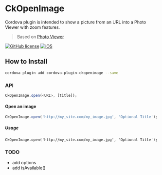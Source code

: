 # CkOpenImage

Cordova plugin is intended to show a picture from an URL into a Photo Viewer with zoom features.

> Based on [Photo Viewer](https://github.com/sarriaroman/photoviewer)

[![GitHub license](https://img.shields.io/badge/license-MIT-blue.svg)](https://raw.githubusercontent.com/WuglyakBolgoink/CkOpenImage/master/LICENSE)
[![iOS](https://img.shields.io/badge/iOS-success-green.svg)](https://shields.io)

## How to Install

```bash
cordova plugin add cordova-plugin-ckopenimage --save
```

### API

```js
CkOpenImage.open(<URI>, [title]);
```

#### Open an image

```js
CkOpenImage.open('http://my_site.com/my_image.jpg', 'Optional Title');
```

##### Usage

```
CkOpenImage.open('http://my_site.com/my_image.jpg', 'Optional Title');
```

### TODO

- add options
- add isAvailable()
